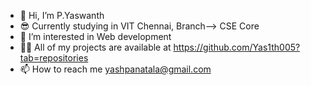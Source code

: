 - 👋 Hi, I’m P.Yaswanth
- 😎 Currently studying in VIT Chennai, Branch--> CSE Core
- 👀 I’m interested in Web development
- 👨‍💻 All of my projects are available at https://github.com/Yas1th005?tab=repositories
- 📫 How to reach me yashpanatala@gmail.com
<!---
Yas1th005/Yas1th005 is a ✨ special ✨ repository because its `README.md` (this file) appears on your GitHub profile.
You can click the Preview link to take a look at your changes.
--->
